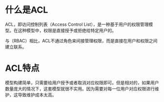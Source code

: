 # 什么是ACL

ACL，即访问控制列表（Access Control List），是一种基于用户的权限管理模型。在这种模型中，权限是直接授予或拒绝给特定用户的。 

与（RBAC）相比，ACL不通过角色来间接管理权限，而是直接在用户和权限之间建立联系。

# ACL特点

模型构建简单，只需要给用户授予或者取消对应权限即可。但是相对的，如果用户数量庞大的情况下，这套模型就很不实用。因为需要对每一位用户对应权限进行维护，这导致维护成本太高。